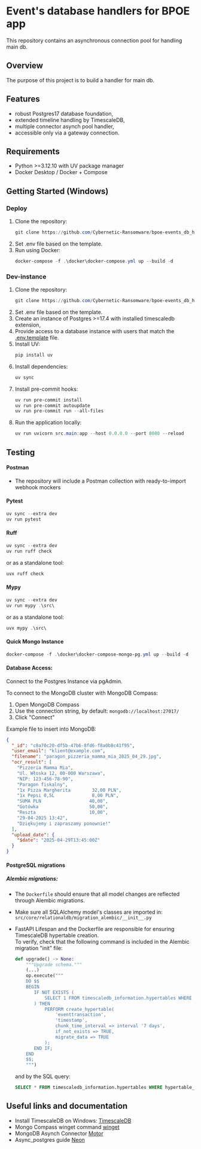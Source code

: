 # Event's database handlers for BPOE app
This repository contains an asynchronous connection pool for handling main db.

## Overview
The purpose of this project is to build a handler for main db.

## Features
- robust Postgres17 database foundation,
- extended timeline handling by TimescaleDB,
- multiple connector asynch pool handler,
- accessible only via a gateway connection.

## Requirements
- Python >=3.12.10 with UV package manager
- Docker Desktop / Docker + Compose

## Getting Started (Windows)
### Deploy
1. Clone the repository:
      ```powershell
      git clone https://github.com/Cybernetic-Ransomware/bpoe-events_db_handler.git
      ```
2. Set .env file based on the template.
3. Run using Docker:
      ```powershell
      docker-compose -f .\docker\docker-compose.yml up --build -d
      ```
### Dev-instance
1. Clone the repository:
      ```powershell
      git clone https://github.com/Cybernetic-Ransomware/bpoe-events_db_handler.git
      ```
2. Set .env file based on the template.
3. Create an instance of Postgres >=17.4 with installed timescaledb extension,
4. Provide access to a database instance with users that match the [.env.template](docker/.env.template) file.
5. Install UV:
      ```powershell
      pip install uv
      ```
6. Install dependencies:
      ```powershell
      uv sync
      ```
7. Install pre-commit hooks:
      ```powershell
      uv run pre-commit install
      uv run pre-commit autoupdate
      uv run pre-commit run --all-files
      ```
8. Run the application locally:
      ```powershell
      uv run uvicorn src.main:app --host 0.0.0.0 --port 8080 --reload
      ```

## Testing
#### Postman
- The repository will include a Postman collection with ready-to-import webhook mockers

#### Pytest
```powershell
uv sync --extra dev
uv run pytest
```

#### Ruff
```powershell
uv sync --extra dev
uv run ruff check
```
or as a standalone tool:
```powershell
uvx ruff check
```

#### Mypy
```powershell
uv sync --extra dev
uv run mypy .\src\
```
or as a standalone tool:
```powershell
uvx mypy .\src\
```

#### Quick Mongo Instance
```powershell
docker-compose -f .\docker\docker-compose-mongo-pg.yml up --build -d
```

#### Database Access:
Connect to the Postgres Instance via pgAdmin.

To connect to the MongoDB cluster with MongoDB Compass:
1. Open MongoDB Compass
2. Use the connection string, by default: `mongodb://localhost:27017/`
3. Click "Connect"

Example file to insert into MongoDB:
```json
{
  "_id": "c8a70c20-df5b-47b6-8fd6-f8a0b8c41f95",
  "user_email": "klient@example.com",
  "filename": "paragon_pizzeria_mamma_mia_2025_04_29.jpg",
  "ocr_result": [
    "Pizzeria Mamma Mia",
    "Ul. Włoska 12, 00-000 Warszawa",
    "NIP: 123-456-78-90",
    "Paragon fiskalny",
    "1x Pizza Margherita        32,00 PLN",
    "1x Pepsi 0,5L              8,00 PLN",
    "SUMA PLN                  40,00",
    "Gotówka                   50,00",
    "Reszta                    10,00",
    "29-04-2025 13:42",
    "Dziękujemy i zapraszamy ponownie!"
  ],
  "upload_date": {
    "$date": "2025-04-29T13:45:00Z"
  }
}
```

#### PostgreSQL migrations
#####  Alembic migrations:
- The `Dockerfile` should ensure that all model changes are reflected through Alembic migrations.
- Make sure all SQLAlchemy model's classes are imported in: `src/core/relationaldb/migration_alembic/__init__.py`  
- FastAPI Lifespan and the Dockerfile are responsible for ensuring TimescaleDB hypertable creation.  
  To verify, check that the following command is included in the Alembic migration "init" file:

   ```python
   def upgrade() -> None:
       """Upgrade schema."""
       (...)
       op.execute("""
       DO $$
       BEGIN
          IF NOT EXISTS (
              SELECT 1 FROM timescaledb_information.hypertables WHERE hypertable_name = 'eventtransaction'
          ) THEN
              PERFORM create_hypertable(
                  'eventtransaction',
                  'timestamp',
                  chunk_time_interval => interval '7 days',
                  if_not_exists => TRUE,
                  migrate_data => TRUE
              );
          END IF;
       END
       $$;
       """)
   ```
   and by the SQL query:
   ```sql
   SELECT * FROM timescaledb_information.hypertables WHERE hypertable_name = 'eventtransaction';
   ```


## Useful links and documentation
- Install TimescaleDB on Windows: [TimescaleDB](https://docs.timescale.com/self-hosted/latest/install/installation-windows/)
- Mongo Compass winget command [winget](https://winget.run/pkg/MongoDB/Compass.Full)
- MongoDB Asynch Connector [Motor](https://motor.readthedocs.io/en/stable/tutorial-asyncio.html)
- Async_postgres guide [Neon](https://neon.tech/guides/fastapi-async)
